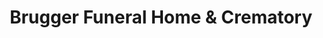 ---
title: "Brugger Funeral Home & Crematory"
url: /erie/brugger-funeral-home-und-crematory/
shop: Bestattungen
---